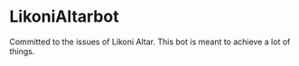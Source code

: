 # LikoniAltarbot
Committed to the issues of Likoni Altar. This bot is meant to achieve a lot of things.
